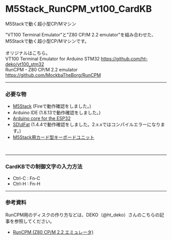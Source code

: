 # M5Stack_RunCPM_vt100_CardKB
M5Stackで動く超小型CP/Mマシン


"VT100 Terminal Emulator"と"Z80 CP/M 2.2 emulator"を組み合わせた、M5Stackで動く超小型CP/Mマシンです。<br><br>
オリジナルはこちら。<br>
VT100 Terminal Emulator for Arduino STM32 <https://github.com/ht-deko/vt100_stm32><br>
RunCPM - Z80 CP/M 2.2 emulator <https://github.com/MockbaTheBorg/RunCPM><br>

---

### 必要な物 ###
* [M5Stack](http://www.m5stack.com/ "Title") (Fireで動作確認をしました。)<br>
* Arduino IDE (1.8.13で動作確認をしました。)<br>
* [Arduino core for the ESP32](https://github.com/espressif/arduino-esp32 "Title")
* [SD\dFat](https://github.com/greiman/SdFat "Title") (1.4.4で動作確認をしました。2.x.xではコンパイルエラーになります。)
* [M5Stack用カード型キーボードユニット](https://www.switch-science.com/catalog/5689/ "Title")
<br>

---

### CardKBでの制御文字の入力方法 ###
* Ctrl-C : Fn-C
* Ctrl-H : Fn-H

---

### 参考資料 ###
RunCPM用のディスクの作り方などは、DEKO（@ht_deko）さんのこちらの記事を参照してください。<br>

* [RunCPM (Z80 CP/M 2.2 エミュレータ)](https://ht-deko.com/arduino/runcpm.html "Title")<br><br><br>




